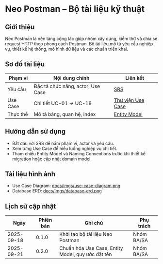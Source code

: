 # Neo Postman – Bộ tài liệu kỹ thuật

## Giới thiệu
Neo Postman là nền tảng cộng tác giúp nhóm xây dựng, kiểm thử và chia sẻ request HTTP theo phong cách Postman. Bộ tài liệu mô tả yêu cầu nghiệp vụ, thiết kế hệ thống, mô hình dữ liệu và các chuẩn triển khai.

## Sơ đồ tài liệu
| Phạm vi | Nội dung chính | Liên kết |
| --- | --- | --- |
| Yêu cầu | Đặc tả chức năng, actor, Use Case | [SRS](docs/srs/SRS.md) |
| Use Case | Chi tiết UC-01 → UC-18 | [Thư viện Use Case](docs/srs/use-case-specs/UC-01_SignUp.md) |
| Thực thể | Mô tả bảng, quan hệ, index | [Entity Model](docs/srs/entity-models.md) |

## Hướng dẫn sử dụng
- Bắt đầu với SRS để nắm phạm vi, actor và yêu cầu.
- Xem từng Use Case để hiểu luồng nghiệp vụ chi tiết.
- Tham chiếu Entity Model và Naming Conventions trước khi thiết kế migration hoặc cập nhật domain model.

## Tài liệu hình ảnh
- Use Case Diagram: [docs/imgs/use-case-diagram.png](docs/imgs/use-case-diagram.png)
- Database ERD: [docs/imgs/database-erd.png](docs/imgs/database-erd.png)

## Lịch sử cập nhật
| Ngày | Phiên bản | Ghi chú | Phụ trách |
| --- | --- | --- | --- |
| 2025-09-18 | 0.1.0 | Khởi tạo bộ tài liệu Neo Postman | Nhóm BA/SA |
| 2025-09-21 | 0.2.0 | Chuẩn hóa Use Case, Entity Model, quy ước đặt tên | Nhóm BA/SA |